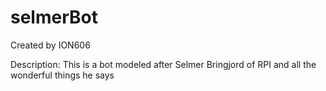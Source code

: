 # selmerBot

Created by ION606

Description:
This is a bot modeled after Selmer Bringjord of RPI and all the wonderful things he says
